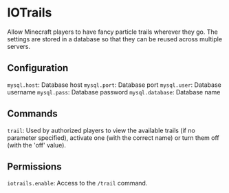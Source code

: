 # IOTrails
Allow Minecraft players to have fancy particle trails wherever they go. The settings are stored in a database so that they can be reused across multiple servers.


## Configuration

`mysql.host`: Database host
`mysql.port`: Database port
`mysql.user`: Database username
`mysql.pass`: Database password
`mysql.database`: Database name


## Commands

`trail`: Used by authorized players to view the available trails (if no parameter specified), activate one (with the correct name) or turn them off (with the 'off' value).


## Permissions

`iotrails.enable`: Access to the `/trail` command.
